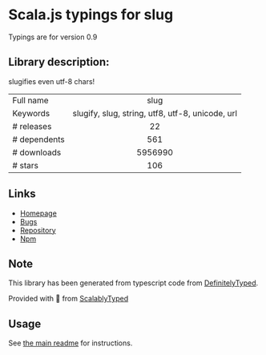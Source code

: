 
# Scala.js typings for slug

Typings are for version 0.9

## Library description:
slugifies even utf-8 chars!

|                    |                 |
| ------------------ | :-------------: |
| Full name          | slug |
| Keywords           | slugify, slug, string, utf8, utf-8, unicode, url |
| # releases         | 22 |
| # dependents       | 561 |
| # downloads        | 5956990 |
| # stars            | 106 |

## Links
- [Homepage](https://github.com/Trott/slug)
- [Bugs](https://github.com/Trott/slug/issues)
- [Repository](https://github.com/Trott/slug)
- [Npm](https://www.npmjs.com/package/slug)
    


## Note
This library has been generated from typescript code from [DefinitelyTyped](https://definitelytyped.org).

Provided with :purple_heart: from [ScalablyTyped](https://github.com/oyvindberg/ScalablyTyped)

## Usage
See [the main readme](../../readme.md) for instructions.


